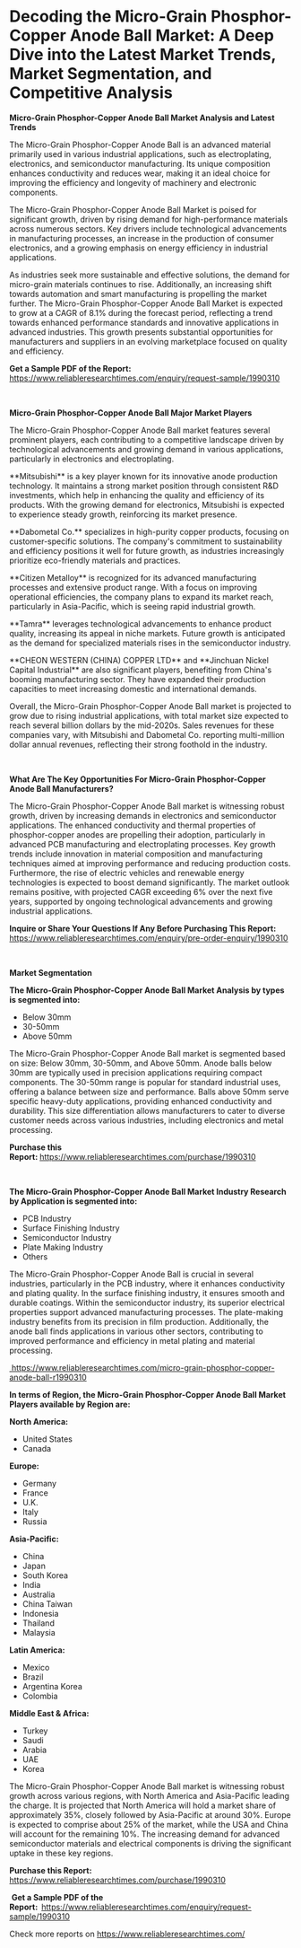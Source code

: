 <p><h1>Decoding the Micro-Grain Phosphor-Copper Anode Ball Market: A Deep Dive into the Latest Market Trends, Market Segmentation, and Competitive Analysis</h1></p><p><strong>Micro-Grain Phosphor-Copper Anode Ball Market Analysis and Latest Trends</strong></p>
<p><p>The Micro-Grain Phosphor-Copper Anode Ball is an advanced material primarily used in various industrial applications, such as electroplating, electronics, and semiconductor manufacturing. Its unique composition enhances conductivity and reduces wear, making it an ideal choice for improving the efficiency and longevity of machinery and electronic components. </p><p>The Micro-Grain Phosphor-Copper Anode Ball Market is poised for significant growth, driven by rising demand for high-performance materials across numerous sectors. Key drivers include technological advancements in manufacturing processes, an increase in the production of consumer electronics, and a growing emphasis on energy efficiency in industrial applications. </p><p>As industries seek more sustainable and effective solutions, the demand for micro-grain materials continues to rise. Additionally, an increasing shift towards automation and smart manufacturing is propelling the market further. The Micro-Grain Phosphor-Copper Anode Ball Market is expected to grow at a CAGR of 8.1% during the forecast period, reflecting a trend towards enhanced performance standards and innovative applications in advanced industries. This growth presents substantial opportunities for manufacturers and suppliers in an evolving marketplace focused on quality and efficiency.</p></p>
<p><strong>Get a Sample PDF of the Report:&nbsp;</strong> <a href="https://www.reliableresearchtimes.com/enquiry/request-sample/1990310?utm_campaign=2275&utm_medium=2&utm_source=Github&utm_content=ia&utm_term=03042025&utm_id=micro-grain-phosphor-copper-anode-ball">https://www.reliableresearchtimes.com/enquiry/request-sample/1990310</a></p>
<p>&nbsp;</p>
<p><strong>Micro-Grain Phosphor-Copper Anode Ball Major Market Players</strong></p>
<p><p>The Micro-Grain Phosphor-Copper Anode Ball market features several prominent players, each contributing to a competitive landscape driven by technological advancements and growing demand in various applications, particularly in electronics and electroplating.</p><p>**Mitsubishi** is a key player known for its innovative anode production technology. It maintains a strong market position through consistent R&D investments, which help in enhancing the quality and efficiency of its products. With the growing demand for electronics, Mitsubishi is expected to experience steady growth, reinforcing its market presence.</p><p>**Dabometal Co.** specializes in high-purity copper products, focusing on customer-specific solutions. The company's commitment to sustainability and efficiency positions it well for future growth, as industries increasingly prioritize eco-friendly materials and practices. </p><p>**Citizen Metalloy** is recognized for its advanced manufacturing processes and extensive product range. With a focus on improving operational efficiencies, the company plans to expand its market reach, particularly in Asia-Pacific, which is seeing rapid industrial growth.</p><p>**Tamra** leverages technological advancements to enhance product quality, increasing its appeal in niche markets. Future growth is anticipated as the demand for specialized materials rises in the semiconductor industry.</p><p>**CHEON WESTERN (CHINA) COPPER LTD** and **Jinchuan Nickel Capital Industrial** are also significant players, benefiting from China's booming manufacturing sector. They have expanded their production capacities to meet increasing domestic and international demands.</p><p>Overall, the Micro-Grain Phosphor-Copper Anode Ball market is projected to grow due to rising industrial applications, with total market size expected to reach several billion dollars by the mid-2020s. Sales revenues for these companies vary, with Mitsubishi and Dabometal Co. reporting multi-million dollar annual revenues, reflecting their strong foothold in the industry.</p></p>
<p>&nbsp;</p>
<p><strong>What Are The Key Opportunities For Micro-Grain Phosphor-Copper Anode Ball Manufacturers?</strong></p>
<p><p>The Micro-Grain Phosphor-Copper Anode Ball market is witnessing robust growth, driven by increasing demands in electronics and semiconductor applications. The enhanced conductivity and thermal properties of phosphor-copper anodes are propelling their adoption, particularly in advanced PCB manufacturing and electroplating processes. Key growth trends include innovation in material composition and manufacturing techniques aimed at improving performance and reducing production costs. Furthermore, the rise of electric vehicles and renewable energy technologies is expected to boost demand significantly. The market outlook remains positive, with projected CAGR exceeding 6% over the next five years, supported by ongoing technological advancements and growing industrial applications.</p></p>
<p><strong>Inquire or Share Your Questions If Any Before Purchasing This Report:</strong> <a href="https://www.reliableresearchtimes.com/enquiry/pre-order-enquiry/1990310?utm_campaign=2275&utm_medium=2&utm_source=Github&utm_content=ia&utm_term=03042025&utm_id=micro-grain-phosphor-copper-anode-ball">https://www.reliableresearchtimes.com/enquiry/pre-order-enquiry/1990310</a></p>
<p>&nbsp;</p>
<p><strong>Market Segmentation</strong></p>
<p><strong>The Micro-Grain Phosphor-Copper Anode Ball Market Analysis by types is segmented into:</strong></p>
<p><ul><li>Below 30mm</li><li>30-50mm</li><li>Above 50mm</li></ul></p>
<p><p>The Micro-Grain Phosphor-Copper Anode Ball market is segmented based on size: Below 30mm, 30-50mm, and Above 50mm. Anode balls below 30mm are typically used in precision applications requiring compact components. The 30-50mm range is popular for standard industrial uses, offering a balance between size and performance. Balls above 50mm serve specific heavy-duty applications, providing enhanced conductivity and durability. This size differentiation allows manufacturers to cater to diverse customer needs across various industries, including electronics and metal processing.</p></p>
<p><strong>Purchase this Report:&nbsp;</strong><a href="https://www.reliableresearchtimes.com/purchase/1990310?utm_campaign=2275&utm_medium=2&utm_source=Github&utm_content=ia&utm_term=03042025&utm_id=micro-grain-phosphor-copper-anode-ball">https://www.reliableresearchtimes.com/purchase/1990310</a></p>
<p>&nbsp;</p>
<p><strong>The Micro-Grain Phosphor-Copper Anode Ball Market Industry Research by Application is segmented into:</strong></p>
<p><ul><li>PCB Industry</li><li>Surface Finishing Industry</li><li>Semiconductor Industry</li><li>Plate Making Industry</li><li>Others</li></ul></p>
<p><p>The Micro-Grain Phosphor-Copper Anode Ball is crucial in several industries, particularly in the PCB industry, where it enhances conductivity and plating quality. In the surface finishing industry, it ensures smooth and durable coatings. Within the semiconductor industry, its superior electrical properties support advanced manufacturing processes. The plate-making industry benefits from its precision in film production. Additionally, the anode ball finds applications in various other sectors, contributing to improved performance and efficiency in metal plating and material processing.</p></p>
<p><a href="https://www.reliableresearchtimes.com/micro-grain-phosphor-copper-anode-ball-r1990310?utm_campaign=2275&utm_medium=2&utm_source=Github&utm_content=ia&utm_term=03042025&utm_id=micro-grain-phosphor-copper-anode-ball">&nbsp;https://www.reliableresearchtimes.com/micro-grain-phosphor-copper-anode-ball-r1990310</a></p>
<p><strong>In terms of Region, the Micro-Grain Phosphor-Copper Anode Ball Market Players available by Region are:</strong></p>
<p>
    <p> <strong> North America: </strong>
        <ul>
            <li>United States</li>
            <li>Canada</li>
        </ul>
        </p> 
    <p> <strong> Europe: </strong>
        <ul>
            <li>Germany</li>
            <li>France</li>
            <li>U.K.</li>
            <li>Italy</li>
            <li>Russia</li>
        </ul>
        </p> 
    <p> <strong> Asia-Pacific: </strong>
        <ul>
            <li>China</li>
            <li>Japan</li>
            <li>South Korea</li>
            <li>India</li>
            <li>Australia</li>
            <li>China Taiwan</li>
            <li>Indonesia</li>
            <li>Thailand</li>
            <li>Malaysia</li>
        </ul>
        </p> 
    <p> <strong> Latin America: </strong>
        <ul>
            <li>Mexico</li>
            <li>Brazil</li>
            <li>Argentina Korea</li>
            <li>Colombia</li>
        </ul>
        </p> 
    <p> <strong> Middle East & Africa: </strong>
        <ul>
            <li>Turkey</li>
            <li>Saudi</li>
            <li>Arabia</li>
            <li>UAE</li>
            <li>Korea</li>
        </ul>
    </p>
    </p>
<p><p>The Micro-Grain Phosphor-Copper Anode Ball market is witnessing robust growth across various regions, with North America and Asia-Pacific leading the charge. It is projected that North America will hold a market share of approximately 35%, closely followed by Asia-Pacific at around 30%. Europe is expected to comprise about 25% of the market, while the USA and China will account for the remaining 10%. The increasing demand for advanced semiconductor materials and electrical components is driving the significant uptake in these key regions.</p></p>
<p><strong>Purchase this Report: </strong><a href="https://www.reliableresearchtimes.com/purchase/1990310?utm_campaign=2275&utm_medium=2&utm_source=Github&utm_content=ia&utm_term=03042025&utm_id=micro-grain-phosphor-copper-anode-ball">https://www.reliableresearchtimes.com/purchase/1990310</a></p>
<p>&nbsp;<strong>Get a Sample PDF of the Report:&nbsp;&nbsp;</strong><a href="https://www.reliableresearchtimes.com/enquiry/request-sample/1990310?utm_campaign=2275&utm_medium=2&utm_source=Github&utm_content=ia&utm_term=03042025&utm_id=micro-grain-phosphor-copper-anode-ball">https://www.reliableresearchtimes.com/enquiry/request-sample/1990310</a></p>
<p><strong></strong></p>
<p>Check more reports on <a href="https://www.reliableresearchtimes.com/?utm_campaign=2275&utm_medium=2&utm_source=Github&utm_content=ia&utm_term=03042025&utm_id=micro-grain-phosphor-copper-anode-ball">https://www.reliableresearchtimes.com/</a></p>